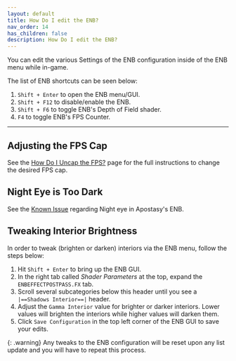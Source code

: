 ```yaml
---
layout: default
title: How Do I edit the ENB?
nav_order: 14
has_children: false
description: How Do I edit the ENB?
---
```


You can edit the various Settings of the ENB configuration inside of the ENB menu while in-game. 

The list of ENB shortcuts can be seen below:
 1. `Shift + Enter` to open the ENB menu/GUI.
 2. `Shift + F12` to disable/enable the ENB.
 3. `Shift + F6` to toggle ENB's Depth of Field shader.
 4. `F4` to toggle ENB's FPS Counter.

---

## Adjusting the FPS Cap

See the [How Do I Uncap the FPS?](/01HowDoI/FPS) page for the full instructions to change the desired FPS cap.

## Night Eye is Too Dark

See the [Known Issue](/01Support/Known%20Issues/#night-eye-effects-are-broken) regarding Night eye in Apostasy's ENB.

## Tweaking Interior Brightness

In order to tweak (brighten or darken) interiors via the ENB menu, follow the steps below:
 1. Hit `Shift + Enter` to bring up the ENB GUI.
 2. In the right tab called *Shader Parameters* at the top, expand the `ENBEFFECTPOSTPASS.FX` tab.
 3. Scroll several subcategories below this header until you see a `|==Shadows Interior==|` header.
 4. Adjust the `Gamma Interior` value for brighter or darker interiors. Lower values will brighten the interiors while higher values will darken them.
 5. Click `Save Configuration` in the top left corner of the ENB GUI to save your edits.

{: .warning} 
Any tweaks to the ENB configuration will be reset upon any list update and you will have to repeat this process.